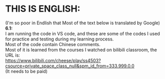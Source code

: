 # **THIS IS ENGLISH:**
(I'm so poor in Endlish that Most of the text below is translated by Google) <br> 
**6.1:**<br>
I am running the code in VS code, and these are some of the codes I used for practice and testing during my learning process. <br>
Most of the code contain Chinese comments.<br>
Most of it is learned from the courses I watched on bilibili classroom, the URL is:<br>
https://www.bilibili.com/cheese/play/ss4503?csource=private_space_class_null&spm_id_from=333.999.0.0<br>
(It needs to be paid)<br>
